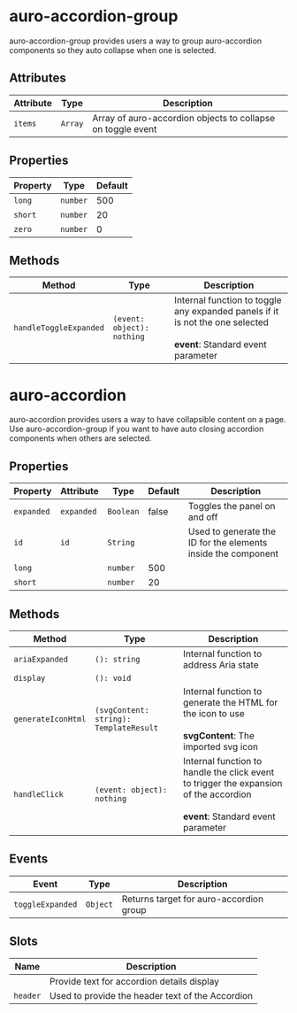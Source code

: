 # auro-accordion-group

auro-accordion-group provides users a way to group auro-accordion components so they auto collapse when one is selected.

## Attributes

| Attribute | Type    | Description                                      |
|-----------|---------|--------------------------------------------------|
| `items`   | `Array` | Array of auro-accordion objects to collapse on toggle event |

## Properties

| Property | Type     | Default |
|----------|----------|---------|
| `long`   | `number` | 500     |
| `short`  | `number` | 20      |
| `zero`   | `number` | 0       |

## Methods

| Method                 | Type                       | Description                                      |
|------------------------|----------------------------|--------------------------------------------------|
| `handleToggleExpanded` | `(event: object): nothing` | Internal function to toggle any expanded panels if it is not the one selected<br /><br />**event**: Standard event parameter |


# auro-accordion

auro-accordion provides users a way to have collapsible content on a page.
Use auro-accordion-group if you want to have auto closing accordion components when others are selected.

## Properties

| Property   | Attribute  | Type      | Default | Description                                      |
|------------|------------|-----------|---------|--------------------------------------------------|
| `expanded` | `expanded` | `Boolean` | false   | Toggles the panel on and off                     |
| `id`       | `id`       | `String`  |         | Used to generate the ID for the elements inside the component |
| `long`     |            | `number`  | 500     |                                                  |
| `short`    |            | `number`  | 20      |                                                  |

## Methods

| Method             | Type                                   | Description                                      |
|--------------------|----------------------------------------|--------------------------------------------------|
| `ariaExpanded`     | `(): string`                           | Internal function to address Aria state          |
| `display`          | `(): void`                             |                                                  |
| `generateIconHtml` | `(svgContent: string): TemplateResult` | Internal function to generate the HTML for the icon to use<br /><br />**svgContent**: The imported svg icon |
| `handleClick`      | `(event: object): nothing`             | Internal function to handle the click event to trigger the expansion of the accordion<br /><br />**event**: Standard event parameter |

## Events

| Event            | Type     | Description                             |
|------------------|----------|-----------------------------------------|
| `toggleExpanded` | `Object` | Returns target for auro-accordion group |

## Slots

| Name     | Description                                      |
|----------|--------------------------------------------------|
|          | Provide text for accordion details display       |
| `header` | Used to provide the header text of the Accordion |
